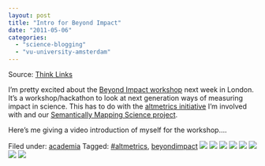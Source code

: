 ```yaml
---
layout: post
title: "Intro for Beyond Impact"
date: "2011-05-06"
categories: 
  - "science-blogging"
  - "vu-university-amsterdam"
---
```


Source: [Think Links](http://thinklinks.wordpress.com/feed/)

I’m pretty excited about the [Beyond Impact workshop](http://beyond-impact.org/?page_id=64) next week in London. It’s a workshop/hackathon to look at next generation ways of measuring impact in science. This has to do with the [altmetrics initiative](http://www.altmetrics.org) I’m involved with and our [Semantically Mapping Science project](http://wws.sms-project.org).

Here’s me giving a video introduction of myself for the workshop….

  
Filed under: [academia](http://thinklinks.wordpress.com/category/academia/) Tagged: [#altmetrics](http://thinklinks.wordpress.com/tag/altmetrics/), [beyondimpact](http://thinklinks.wordpress.com/tag/beyondimpact/) [![](http://feeds.wordpress.com/1.0/comments/thinklinks.wordpress.com/292/)](http://feeds.wordpress.com/1.0/gocomments/thinklinks.wordpress.com/292/) [![](http://feeds.wordpress.com/1.0/delicious/thinklinks.wordpress.com/292/)](http://feeds.wordpress.com/1.0/godelicious/thinklinks.wordpress.com/292/) [![](http://feeds.wordpress.com/1.0/facebook/thinklinks.wordpress.com/292/)](http://feeds.wordpress.com/1.0/gofacebook/thinklinks.wordpress.com/292/) [![](http://feeds.wordpress.com/1.0/twitter/thinklinks.wordpress.com/292/)](http://feeds.wordpress.com/1.0/gotwitter/thinklinks.wordpress.com/292/) [![](http://feeds.wordpress.com/1.0/stumble/thinklinks.wordpress.com/292/)](http://feeds.wordpress.com/1.0/gostumble/thinklinks.wordpress.com/292/) [![](http://feeds.wordpress.com/1.0/digg/thinklinks.wordpress.com/292/)](http://feeds.wordpress.com/1.0/godigg/thinklinks.wordpress.com/292/) [![](http://feeds.wordpress.com/1.0/reddit/thinklinks.wordpress.com/292/)](http://feeds.wordpress.com/1.0/goreddit/thinklinks.wordpress.com/292/) ![](http://stats.wordpress.com/b.gif?host=thinklinks.wordpress.com&blog=5274753&post=292&subd=thinklinks&ref=&feed=1)
